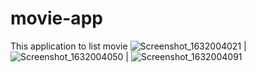 # movie-app
This application to list movie
![Screenshot_1632004021](https://user-images.githubusercontent.com/26390652/134028722-cb363495-907d-4cfc-9a25-85fed63d9f04.png) | ![Screenshot_1632004050](https://user-images.githubusercontent.com/26390652/134028771-4d71db7f-0ae8-4b8f-b662-95f8ce6e39ee.png) | ![Screenshot_1632004091](https://user-images.githubusercontent.com/26390652/134028820-1a754fea-9ad5-4284-897a-5cb763e9e2d2.png)
